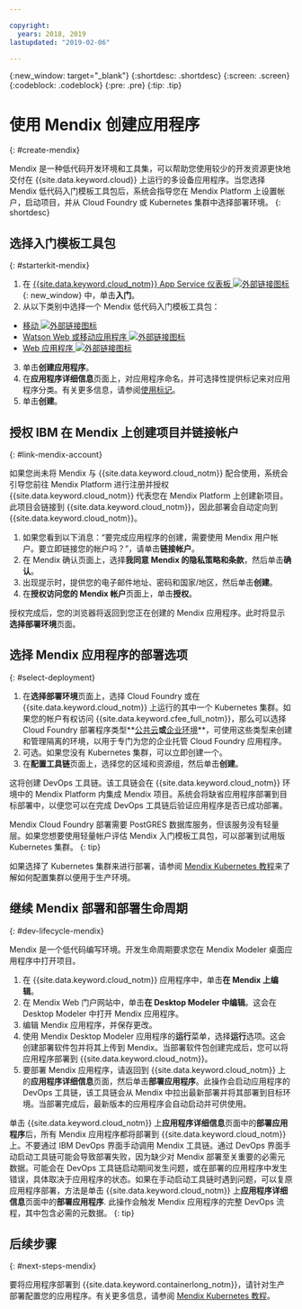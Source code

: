```yaml
---

copyright:
  years: 2018, 2019
lastupdated: "2019-02-06"

---
```


{:new_window: target="_blank"}
{:shortdesc: .shortdesc}
{:screen: .screen}
{:codeblock: .codeblock}
{:pre: .pre}
{:tip: .tip}

# 使用 Mendix 创建应用程序
{: #create-mendix}

Mendix 是一种低代码开发环境和工具集，可以帮助您使用较少的开发资源更快地交付在 {{site.data.keyword.cloud}} 上运行的多设备应用程序。当您选择 Mendix 低代码入门模板工具包后，系统会指导您在 Mendix Platform 上设置帐户，启动项目，并从 Cloud Foundry 或 Kubernetes 集群中选择部署环境。
{: shortdesc}

## 选择入门模板工具包
{: #starterkit-mendix}

1. 在 [{{site.data.keyword.cloud_notm}} App Service 仪表板 ![外部链接图标](../../icons/launch-glyph.svg "外部链接图标")](https://{DomainName}/developer/appservice/dashboard){: new_window} 中，单击**入门**。
2. 从以下类别中选择一个 Mendix 低代码入门模板工具包：
  * [移动 ![外部链接图标](../../icons/launch-glyph.svg "外部链接图标")](https://{DomainName}/developer/appservice/starter-kits/mendix-mobile-app)
  * [Watson Web 或移动应用程序 ![外部链接图标](../../icons/launch-glyph.svg "外部链接图标")](https://{DomainName}/developer/appservice/starter-kits/mendix-web-or-mobile-app-with-watson)
  * [Web 应用程序 ![外部链接图标](../../icons/launch-glyph.svg "外部链接图标")](https://{DomainName}/developer/appservice/starter-kits/mendix-web-app)
3. 单击**创建应用程序**。
4. 在**应用程序详细信息**页面上，对应用程序命名，并可选择性提供标记来对应用程序分类。有关更多信息，请参阅[使用标记](/docs/resources/tagging_resources.html#tag)。
5. 单击**创建**。


## 授权 IBM 在 Mendix 上创建项目并链接帐户
{: #link-mendix-account}

如果您尚未将 Mendix 与 {{site.data.keyword.cloud_notm}} 配合使用，系统会引导您前往 Mendix Platform 进行注册并授权 {{site.data.keyword.cloud_notm}} 代表您在 Mendix Platform 上创建新项目。此项目会链接到 {{site.data.keyword.cloud_notm}}，因此部署会自动定向到 {{site.data.keyword.cloud_notm}}。

1. 如果您看到以下消息：“要完成应用程序的创建，需要使用 Mendix 用户帐户。要立即链接您的帐户吗？”，请单击**链接帐户**。
2. 在 Mendix 确认页面上，选择**我同意 Mendix 的隐私策略和条款**，然后单击**确认**。
3. 出现提示时，提供您的电子邮件地址、密码和国家/地区，然后单击**创建**。
4. 在**授权访问您的 Mendix 帐户**页面上，单击**授权**。

授权完成后，您的浏览器将返回到您正在创建的 Mendix 应用程序。此时将显示**选择部署环境**页面。

## 选择 Mendix 应用程序的部署选项
{: #select-deployment}

1. 在**选择部署环境**页面上，选择 Cloud Foundry 或在 {{site.data.keyword.cloud_notm}} 上运行的其中一个 Kubernetes 集群。如果您的帐户有权访问 {{site.data.keyword.cfee_full_notm}}，那么可以选择 Cloud Foundry 部署程序类型**[公共云](/docs/cloud-foundry-public/about-cf.html#about-cf)**或**[企业环境](/docs/cloud-foundry-public/cfee.html#cfee)**，可使用这些类型来创建和管理隔离的环境，以用于专门为您的企业托管 Cloud Foundry 应用程序。
2. 可选。如果您没有 Kubernetes 集群，可以立即创建一个。
3. 在**配置工具链**页面上，选择您的区域和资源组，然后单击**创建**。

这将创建 DevOps 工具链。该工具链会在 {{site.data.keyword.cloud_notm}} 环境中的 Mendix Platform 内集成 Mendix 项目。系统会将缺省应用程序部署到目标部署中，以便您可以在完成 DevOps 工具链后验证应用程序是否已成功部署。

Mendix Cloud Foundry 部署需要 PostGRES 数据库服务，但该服务没有轻量层。如果您想要使用轻量帐户评估 Mendix 入门模板工具包，可以部署到试用版 Kubernetes 集群。
{: tip}

如果选择了 Kubernetes 集群来进行部署，请参阅 [Mendix Kubernetes 教程](/docs/apps/tutorials/tutorial_mendix_kubernetes.html#deploy-mendix-kube)来了解如何配置集群以便用于生产环境。


## 继续 Mendix 部署和部署生命周期
{: #dev-lifecycle-mendix}

Mendix 是一个低代码编写环境。开发生命周期要求您在 Mendix Modeler 桌面应用程序中打开项目。

1. 在 {{site.data.keyword.cloud_notm}} 应用程序中，单击**在 Mendix 上编辑**。
2. 在 Mendix Web 门户网站中，单击**在 Desktop Modeler 中编辑**。这会在 Desktop Modeler 中打开 Mendix 应用程序。
3. 编辑 Mendix 应用程序，并保存更改。
4. 使用 Mendix Desktop Modeler 应用程序的**运行**菜单，选择**运行**选项。这会创建部署软件包并将其上传到 Mendix。当部署软件包创建完成后，您可以将应用程序部署到 {{site.data.keyword.cloud_notm}}。
5. 要部署 Mendix 应用程序，请返回到 {{site.data.keyword.cloud_notm}} 上的**应用程序详细信息**页面，然后单击**部署应用程序**。此操作会启动应用程序的 DevOps 工具链，该工具链会从 Mendix 中拉出最新部署并将其部署到目标环境。当部署完成后，最新版本的应用程序会自动启动并可供使用。

单击 {{site.data.keyword.cloud_notm}} 上**应用程序详细信息**页面中的**部署应用程序**后，所有 Mendix 应用程序都将部署到 {{site.data.keyword.cloud_notm}} 上。不要通过 IBM DevOps 界面手动调用 Mendix 工具链。通过 DevOps 界面手动启动工具链可能会导致部署失败，因为缺少对 Mendix 部署至关重要的必需元数据。可能会在 DevOps 工具链启动期间发生问题，或在部署的应用程序中发生错误，具体取决于应用程序的状态。如果在手动启动工具链时遇到问题，可以复原应用程序部署，方法是单击 {{site.data.keyword.cloud_notm}} 上**应用程序详细信息**页面中的**部署应用程序**. 此操作会触发 Mendix 应用程序的完整 DevOps 流程，其中包含必需的元数据。
{: tip}

## 后续步骤 
{: #next-steps-mendix}

要将应用程序部署到 {{site.data.keyword.containerlong_notm}}，请针对生产部署配置您的应用程序。有关更多信息，请参阅 [Mendix Kubernetes 教程](/docs/apps/tutorials/tutorial_mendix_kubernetes.html#deploy-mendix-kube)。 
